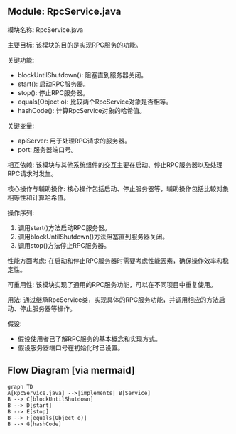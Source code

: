 ## Module: RpcService.java
模块名称: RpcService.java

主要目标: 该模块的目的是实现RPC服务的功能。

关键功能: 
- blockUntilShutdown(): 阻塞直到服务器关闭。
- start(): 启动RPC服务器。
- stop(): 停止RPC服务器。
- equals(Object o): 比较两个RpcService对象是否相等。
- hashCode(): 计算RpcService对象的哈希值。

关键变量: 
- apiServer: 用于处理RPC请求的服务器。
- port: 服务器端口号。

相互依赖: 该模块与其他系统组件的交互主要在启动、停止RPC服务器以及处理RPC请求时发生。

核心操作与辅助操作: 核心操作包括启动、停止服务器等，辅助操作包括比较对象相等性和计算哈希值。

操作序列: 
1. 调用start()方法启动RPC服务器。
2. 调用blockUntilShutdown()方法阻塞直到服务器关闭。
3. 调用stop()方法停止RPC服务器。

性能方面考虑: 在启动和停止RPC服务器时需要考虑性能因素，确保操作效率和稳定性。

可重用性: 该模块实现了通用的RPC服务功能，可以在不同项目中重复使用。

用法: 通过继承RpcService类，实现具体的RPC服务功能，并调用相应的方法启动、停止服务器等操作。

假设: 
- 假设使用者已了解RPC服务的基本概念和实现方式。
- 假设服务器端口号在初始化时已设置。
## Flow Diagram [via mermaid]
```mermaid
graph TD
A[RpcService.java] -->|implements| B[Service]
B --> C[blockUntilShutdown]
B --> D[start]
B --> E[stop]
B --> F[equals(Object o)]
B --> G[hashCode]
```
